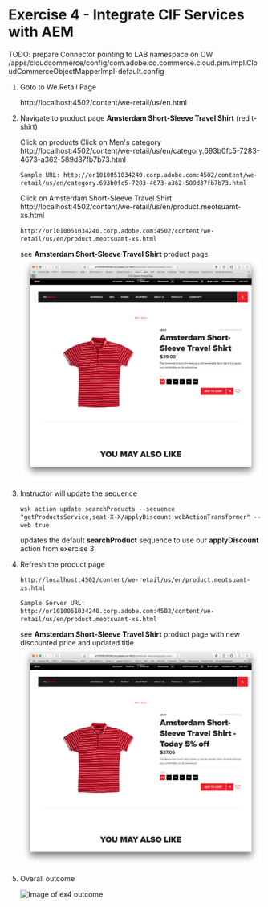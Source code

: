Exercise 4 - Integrate CIF Services with AEM
============================================

TODO: prepare Connector pointing to LAB namespace on OW
/apps/cloudcommerce/config/com.adobe.cq.commerce.cloud.pim.impl.CloudCommerceObjectMapperImpl-default.config

1. Goto to We.Retail Page

    http://localhost:4502/content/we-retail/us/en.html 


2. Navigate to product page **Amsterdam Short-Sleeve Travel Shirt** (red t-shirt)

    Click on products
    Click on Men's category
    http://localhost:4502/content/we-retail/us/en/category.693b0fc5-7283-4673-a362-589d37fb7b73.html 

    ```
    Sample URL: http://or1010051034240.corp.adobe.com:4502/content/we-retail/us/en/category.693b0fc5-7283-4673-a362-589d37fb7b73.html
    ```

    Click on Amsterdam Short-Sleeve Travel Shirt
    http://localhost:4502/content/we-retail/us/en/product.meotsuamt-xs.html 
    
    ```
    http://or1010051034240.corp.adobe.com:4502/content/we-retail/us/en/product.meotsuamt-xs.html
    ```

    see **Amsterdam Short-Sleeve Travel Shirt** product page
    ![Orginal Product](AmsterdamShirt-original.png)

4. Instructor will update the sequence

    ```
    wsk action update searchProducts --sequence "getProductsService,seat-X-X/applyDiscount,webActionTransformer" --web true
    ```
    
    updates the default **searchProduct** sequence to use our **applyDiscount** action from exercise 3.

5. Refresh the product page
    
    ```
	http://localhost:4502/content/we-retail/us/en/product.meotsuamt-xs.html 
    ```

    ```
    Sample Server URL: http://or1010051034240.corp.adobe.com:4502/content/we-retail/us/en/product.meotsuamt-xs.html
    ```
    
    see **Amsterdam Short-Sleeve Travel Shirt** product page with new discounted price and updated title
    ![Orginal Product](AmsterdamShirt-discount.png) 

6. Overall outcome

    ![Image of ex4 outcome](https://github.com/Adobe-Marketing-Cloud/adobe-cif-extension-sample/blob/master/Resources/ex4.png)  
